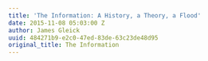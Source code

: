 ```yaml
---
title: 'The Information: A History, a Theory, a Flood'
date: 2015-11-08 05:03:00 Z
author: James Gleick
uuid: 484271b9-e2c0-47ed-83de-63c23de48d95
original_title: The Information
---
```


